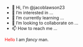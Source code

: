- 👋 Hi, I’m @jacoblawson23
- 👀 I’m interested in ...
- 🌱 I’m currently learning ...
- 💞️ I’m looking to collaborate on ...
- 📫 How to reach me ...

<!---
jacoblawson23/jacoblawson23 is a ✨ special ✨ repository because its `README.md` (this file) appears on your GitHub profile.
You can click the Preview link to take a look at your changes.
--->
<html>
<body>
<div> <p><font color="red"> Hello </font> I am <i>fancy</i> man.
<a hfer"htpps//www.google.com" target="_blank"www.google.com
